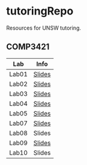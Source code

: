 # tutoringRepo
Resources for UNSW tutoring.

## COMP3421

Lab | Info 
--- | ---
Lab01 | [Slides](https://docs.google.com/presentation/d/1hm4dOsHSU91pdpePLxGxk69MUB0hIo2cInM2VrgnG0k/edit?usp=sharing) 
Lab02 | [Slides](https://docs.google.com/presentation/d/1DNr_UYu_iLnMk0qEK_UUNulnFO29o_2oEq4CThPobc0/edit?usp=sharing)
Lab03 | [Slides](https://docs.google.com/presentation/d/1AvpiXz3wveH6lKYnq8xOIrg-4SZPAQ7perCfSQVB8jY/edit?usp=sharing)
Lab04 | [Slides](https://docs.google.com/presentation/d/1bIeMxajN5iK-1GdkiWj4Njp-w75KmxXjSCQ9dZ-ChM8/edit?usp=sharing)
Lab05 | [Slides](https://docs.google.com/presentation/d/1wl-L7itGaGUDGrZWJVypdMG3MbgtXu6_lanBj0R43Nk/edit?usp=sharing)
Lab07 | [Slides](https://docs.google.com/presentation/d/1Se9_bqMjQM9gHb7upthCx_q6rOueyNk-EHrWnqeaViM/edit?usp=sharing)
Lab08 | Slides
Lab09 | [Slides](https://docs.google.com/presentation/d/1jkwxhGBYF7ftByNOc2uuZ28asQHtGQXFnU9As0IGn6M/edit?usp=sharing)
Lab10 | Slides

